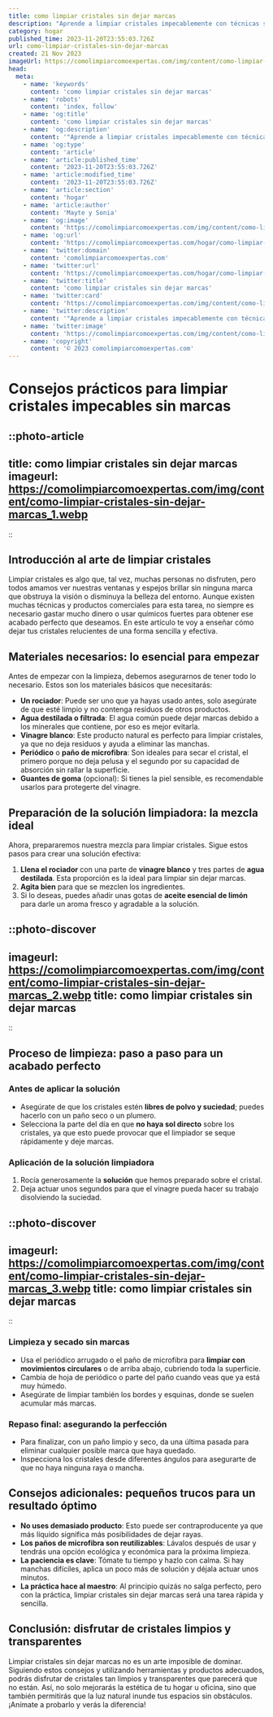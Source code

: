 ```yaml
---
title: como limpiar cristales sin dejar marcas
description: "Aprende a limpiar cristales impecablemente con técnicas simples y sin marcas. Logra acabados perfectos y visión clara con nuestro método efectivo."
category: hogar
published_time: 2023-11-20T23:55:03.726Z
url: como-limpiar-cristales-sin-dejar-marcas
created: 21 Nov 2023
imageUrl: https://comolimpiarcomoexpertas.com/img/content/como-limpiar-cristales-sin-dejar-marcas_1.webp
head:
  meta:
    - name: 'keywords'
      content: 'como limpiar cristales sin dejar marcas'
    - name: 'robots'
      content: 'index, follow'
    - name: 'og:title'
      content: 'como limpiar cristales sin dejar marcas'
    - name: 'og:description'
      content: '"Aprende a limpiar cristales impecablemente con técnicas simples y sin marcas. Logra acabados perfectos y visión clara con nuestro método efectivo."'
    - name: 'og:type'
      content: 'article'
    - name: 'article:published_time'
      content: '2023-11-20T23:55:03.726Z'
    - name: 'article:modified_time'
      content: '2023-11-20T23:55:03.726Z'
    - name: 'article:section'
      content: 'hogar'
    - name: 'article:author'
      content: 'Mayte y Sonia'
    - name: 'og:image'
      content: 'https://comolimpiarcomoexpertas.com/img/content/como-limpiar-cristales-sin-dejar-marcas_3.webp'
    - name: 'og:url'
      content: 'https://comolimpiarcomoexpertas.com/hogar/como-limpiar-cristales-sin-dejar-marcas'
    - name: 'twitter:domain'
      content: 'comolimpiarcomoexpertas.com'
    - name: 'twitter:url'
      content: 'https://comolimpiarcomoexpertas.com/hogar/como-limpiar-cristales-sin-dejar-marcas'
    - name: 'twitter:title'
      content: 'como limpiar cristales sin dejar marcas'
    - name: 'twitter:card'
      content: 'https://comolimpiarcomoexpertas.com/img/content/como-limpiar-cristales-sin-dejar-marcas_3.webp'
    - name: 'twitter:description'
      content: '"Aprende a limpiar cristales impecablemente con técnicas simples y sin marcas. Logra acabados perfectos y visión clara con nuestro método efectivo."'
    - name: 'twitter:image'
      content: 'https://comolimpiarcomoexpertas.com/img/content/como-limpiar-cristales-sin-dejar-marcas_3.webp'
    - name: 'copyright'
      content: '© 2023 comolimpiarcomoexpertas.com'
---
```

# Consejos prácticos para limpiar cristales impecables sin marcas

::photo-article
---
title: como limpiar cristales sin dejar marcas
imageurl: https://comolimpiarcomoexpertas.com/img/content/como-limpiar-cristales-sin-dejar-marcas_1.webp
---
::

## Introducción al arte de limpiar cristales

Limpiar cristales es algo que, tal vez, muchas personas no disfruten, pero todos amamos ver nuestras ventanas y espejos brillar sin ninguna marca que obstruya la visión o disminuya la belleza del entorno. Aunque existen muchas técnicas y productos comerciales para esta tarea, no siempre es necesario gastar mucho dinero o usar químicos fuertes para obtener ese acabado perfecto que deseamos. En este artículo te voy a enseñar cómo dejar tus cristales relucientes de una forma sencilla y efectiva.

## Materiales necesarios: lo esencial para empezar

Antes de empezar con la limpieza, debemos asegurarnos de tener todo lo necesario. Estos son los materiales básicos que necesitarás:

- **Un rociador**: Puede ser uno que ya hayas usado antes, solo asegúrate de que esté limpio y no contenga residuos de otros productos.
- **Agua destilada o filtrada**: El agua común puede dejar marcas debido a los minerales que contiene, por eso es mejor evitarla.
- **Vinagre blanco**: Este producto natural es perfecto para limpiar cristales, ya que no deja residuos y ayuda a eliminar las manchas.
- **Periódico** o **paño de microfibra**: Son ideales para secar el cristal, el primero porque no deja pelusa y el segundo por su capacidad de absorción sin rallar la superficie.
- **Guantes de goma** (opcional): Si tienes la piel sensible, es recomendable usarlos para protegerte del vinagre.

## Preparación de la solución limpiadora: la mezcla ideal

Ahora, prepararemos nuestra mezcla para limpiar cristales. Sigue estos pasos para crear una solución efectiva:

1. **Llena el rociador** con una parte de **vinagre blanco** y tres partes de **agua destilada**. Esta proporción es la ideal para limpiar sin dejar marcas.
2. **Agita bien** para que se mezclen los ingredientes.
3. Si lo deseas, puedes añadir unas gotas de **aceite esencial de limón** para darle un aroma fresco y agradable a la solución.


::photo-discover
---
imageurl: https://comolimpiarcomoexpertas.com/img/content/como-limpiar-cristales-sin-dejar-marcas_2.webp
title: como limpiar cristales sin dejar marcas
---
::

## Proceso de limpieza: paso a paso para un acabado perfecto

### Antes de aplicar la solución

- Asegúrate de que los cristales estén **libres de polvo y suciedad**; puedes hacerlo con un paño seco o un plumero.
- Selecciona la parte del día en que **no haya sol directo** sobre los cristales, ya que esto puede provocar que el limpiador se seque rápidamente y deje marcas.

### Aplicación de la solución limpiadora

1. Rocía generosamente la **solución** que hemos preparado sobre el cristal.
2. Deja actuar unos segundos para que el vinagre pueda hacer su trabajo disolviendo la suciedad.


::photo-discover
---
imageurl: https://comolimpiarcomoexpertas.com/img/content/como-limpiar-cristales-sin-dejar-marcas_3.webp
title: como limpiar cristales sin dejar marcas
---
::

### Limpieza y secado sin marcas

- Usa el periódico arrugado o el paño de microfibra para **limpiar con movimientos circulares** o de arriba abajo, cubriendo toda la superficie.
- Cambia de hoja de periódico o parte del paño cuando veas que ya está muy húmedo.
- Asegúrate de limpiar también los bordes y esquinas, donde se suelen acumular más marcas.

### Repaso final: asegurando la perfección

- Para finalizar, con un paño limpio y seco, da una última pasada para eliminar cualquier posible marca que haya quedado.
- Inspecciona los cristales desde diferentes ángulos para asegurarte de que no haya ninguna raya o mancha.

## Consejos adicionales: pequeños trucos para un resultado óptimo

- **No uses demasiado producto**: Esto puede ser contraproducente ya que más líquido significa más posibilidades de dejar rayas.
- **Los paños de microfibra son reutilizables**: Lávalos después de usar y tendrás una opción ecológica y económica para la próxima limpieza.
- **La paciencia es clave**: Tómate tu tiempo y hazlo con calma. Si hay manchas difíciles, aplica un poco más de solución y déjala actuar unos minutos.
- **La práctica hace al maestro**: Al principio quizás no salga perfecto, pero con la práctica, limpiar cristales sin dejar marcas será una tarea rápida y sencilla.

## Conclusión: disfrutar de cristales limpios y transparentes

Limpiar cristales sin dejar marcas no es un arte imposible de dominar. Siguiendo estos consejos y utilizando herramientas y productos adecuados, podrás disfrutar de cristales tan limpios y transparentes que parecerá que no están. Así, no solo mejorarás la estética de tu hogar u oficina, sino que también permitirás que la luz natural inunde tus espacios sin obstáculos. ¡Anímate a probarlo y verás la diferencia!